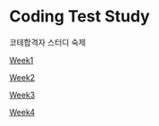 # Coding Test Study

코테합격자 스터디 숙제

[Week1](week1/week1.md)

[Week2](week2/week2.md)

[Week3](week3/week3.md)

[Week4](week4/week4.md)
